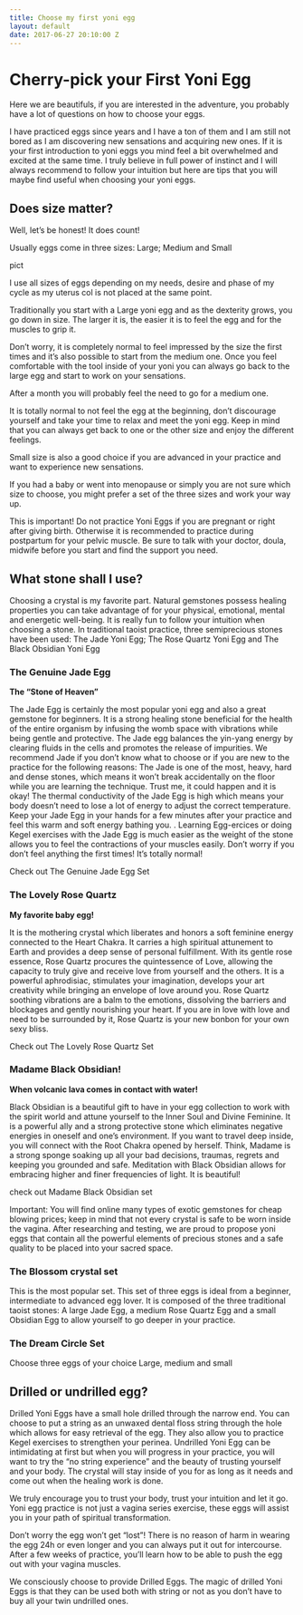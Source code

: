 ```yaml
---
title: Choose my first yoni egg
layout: default
date: 2017-06-27 20:10:00 Z
---
```


# Cherry-pick your First Yoni Egg

Here we are beautifuls, if you are interested in the adventure, you probably have a lot of questions on how to choose your eggs.

I have practiced eggs since years and I have a ton of them and I am still not bored as I am  discovering new sensations and acquiring new ones.
If it is your first introduction to yoni eggs you mind feel a bit overwhelmed and excited at the same time. I truly believe in full power of instinct and I will always recommend to follow your intuition but here are tips that you will maybe find useful when choosing your yoni eggs.

## Does size matter?
Well, let’s be honest! It does count!

Usually eggs come in three sizes: Large; Medium and Small

pict

I use all sizes of eggs depending on my needs, desire and phase of my cycle as my uterus col is not placed at the same point.

Traditionally you start with a Large yoni egg and as the dexterity grows, you go down in size. The larger it is, the easier it is to feel the egg and for the muscles to grip it.

Don’t worry, it is completely normal to feel impressed by the size the first times and it’s also possible to start from the medium one. Once you feel comfortable with the tool inside of your yoni you can always go back to the large egg and start to work on your sensations.

After a month you will probably feel the need to go for a medium one.

<span class="pink-font">It is totally normal to not feel the egg at the beginning, don’t discourage yourself and take your time to relax and meet the yoni egg.
Keep in mind that you can always get back to one or the other size and enjoy the different feelings.</span>

Small size is also a good choice if you are advanced in your practice and want to experience new sensations.

If you had a baby or went into menopause or simply you are not sure which size to choose, you might prefer a set of the three sizes and work your way up.

This is important! Do not practice Yoni Eggs if you are pregnant or right after giving birth. Otherwise it is recommended to practice during postpartum for your pelvic muscle. Be sure to talk with your doctor, doula, midwife before you start and find the support you need.



## What stone shall I use?
Choosing a crystal is my favorite part. Natural gemstones possess healing properties you can take advantage of for your physical, emotional, mental and energetic well-being. It is really fun to follow your intuition when choosing a stone.
In traditional taoist practice, three semiprecious stones have been used: The Jade Yoni Egg;  The Rose Quartz Yoni Egg and The Black Obsidian Yoni Egg

### The Genuine Jade Egg
**The “Stone of Heaven”**

The Jade Egg is certainly the most popular yoni egg and also a great gemstone for beginners. It is a strong healing stone beneficial for the health of the entire organism by infusing the womb space with vibrations while being gentle and protective. The Jade egg balances the yin-yang energy by clearing fluids in the cells and promotes the release of impurities.
We recommend Jade if you don’t know what to choose or if you are new to the practice for the following reasons:
The Jade is one of the most, heavy, hard and dense stones, which means it won’t break accidentally on the floor while you are learning the technique. Trust me, it could happen and it is okay!
The thermal conductivity of the Jade Egg is high which means your body doesn’t need to lose a lot of energy to adjust the correct temperature. Keep your Jade Egg in your hands for a few minutes after your practice and feel this warm and soft energy bathing you. .
Learning Egg-ercices or doing Kegel exercises with the Jade Egg is much easier as the weight of the stone allows you to feel the contractions of your muscles easily. Don’t worry if you don’t feel anything the first times! It’s totally normal!

Check out The Genuine Jade Egg Set


### The Lovely Rose Quartz
**My favorite baby egg!**

It is the mothering crystal which liberates and honors a soft feminine energy connected to the Heart Chakra. It carries a high spiritual attunement to Earth and provides a deep sense of personal fulfillment.
With its gentle rose essence, Rose Quartz procures the quintessence of Love, allowing the capacity to truly give and receive love from yourself and the others.
It is a powerful aphrodisiac, stimulates your imagination, develops your art creativity while bringing an envelope of love around you.
Rose Quartz soothing vibrations are a balm to the emotions, dissolving the barriers and blockages and gently nourishing your heart.
If you are in love with love and need to be surrounded by it, Rose Quartz is your new bonbon for your own sexy bliss.

Check out The Lovely Rose Quartz Set


### Madame Black Obsidian!
**When volcanic lava comes in contact with water!**

Black Obsidian is a beautiful gift to have in your egg collection to work with the spirit world and attune yourself to the Inner Soul and Divine Feminine. It is a powerful ally and a strong protective stone which eliminates negative energies in oneself and one’s environment. If you want to travel deep inside, you will connect with the Root Chakra opened by herself.
Think, Madame is a strong sponge soaking up all your bad decisions, traumas, regrets and keeping you grounded and safe. Meditation with Black Obsidian allows for embracing higher and finer frequencies of light. It is beautiful!

check out Madame Black Obsidian set

<span class="pink-font">
Important:  You will find online many types of exotic gemstones for cheap blowing prices; keep in mind that not every crystal is safe to be worn inside the vagina. After researching and testing, we are proud to propose yoni eggs that contain all the powerful elements of precious stones and a safe quality to be placed into your sacred space.
</span>

### The Blossom crystal set
This is the most popular set. This set of three eggs is ideal from a beginner, intermediate to advanced egg lover.
It is composed of the three traditional taoist stones: A large Jade Egg, a medium Rose Quartz Egg and a small Obsidian Egg to allow yourself to go deeper in your practice.

### The Dream Circle Set
Choose three eggs of your choice Large, medium and small



## Drilled or undrilled egg?
Drilled Yoni Eggs have a small hole drilled through the narrow end. You can choose to put a string as an unwaxed dental floss string through the hole which allows for easy retrieval of the egg. They also allow you to practice Kegel exercises to strengthen your perinea.
Undrilled Yoni Egg can be intimidating at first but when you will progress in your practice, you will want to try the “no string experience” and the beauty of trusting yourself and your body. The crystal will stay inside of you for as long as it needs and come out when the healing work is done.

<span class="pink-font">
We truly encourage you to trust your body, trust your intuition and let it go.
Yoni egg practice is not just a vagina series exercise, these eggs will assist you in your path of spiritual transformation.
</span>

Don’t worry the egg won’t get “lost”! There is no reason of harm in wearing the egg 24h or even longer and you can always  put it out for intercourse.
After a few weeks of practice, you’ll learn how to be able to push the egg out with your vagina muscles.

We consciously choose to provide Drilled Eggs. The magic of drilled Yoni Eggs is that they can be used both with string or not as you don’t have to buy all your twin undrilled ones.  
